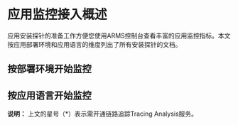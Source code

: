 # 应用监控接入概述

应用安装探针的准备工作方便您使用ARMS控制台查看丰富的应用监控指标。本文按应用部署环境和应用语言的维度列出了所有安装探针的文档。

## 按部署环境开始监控

## 按应用语言开始监控

**说明：** 上文的星号（\*）表示需开通链路追踪Tracing Analysis服务。

